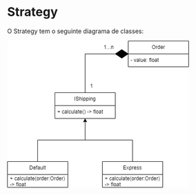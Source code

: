 # Strategy

O Strategy tem o seguinte diagrama de classes:

![Strategy Diagrama](../../Image/diagrama_strategy.jpg)
